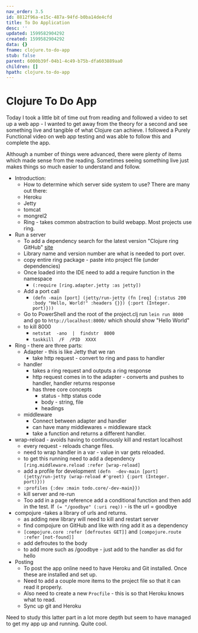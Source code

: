 ```yaml
---
nav_order: 3.5
id: 8812f96a-e15c-487a-94fd-b0ba14de4cfd
title: To Do Application
desc: ''
updated: 1599582904292
created: 1599582904292
data: {}
fname: clojure.to-do-app
stub: false
parent: 6000b39f-04b1-4c49-b75b-dfa603889aa0
children: []
hpath: clojure.to-do-app
---
```

# Clojure To Do App

Today I took a little bit of time out from reading and followed a video to set up a web app - I wanted to get away from the theory for a second and see something live and tangible of what Clojure can achieve. I followed a Purely Functional video on web app testing and was able to follow this and complete the app.

Although a number of things were advanced, there were plenty of items which made sense from the reading. Sometimes seeing something live just makes things so much easier to understand and follow.

- Introduction:
  - How to determine which server side system to use? There are many out there:
  - Heroku
  - Jetty
  - tomcat
  - mongrel2
  - Ring - takes common abstraction to build webapp. Most projects use ring.
- Run a server
  - To add a dependency search for the latest version "Clojure ring GitHub" [site](https://github.com/ens100/Learning-Clojure/blob/master/post/2020-08-10.md)
  - Library name and version number are what is needed to port over.
  - copy entire ring package - paste into project file (under dependencies)
  - Once loaded into the IDE need to add a  require function in the namespace
    - `(:require [ring.adapter.jetty :as jetty])`
  - Add a port call
    - `(defn -main [port] (jetty/run-jetty (fn [req] {:status 200 :body "Hello, World!" :headers {}}) {:port (Integer. port)}))`
  - Go to PowerShell and the root of the project.clj run `lein run 8000`  and go to `http://localhost:8000/` which should show "Hello World"
  - to kill 8000 
    - `netstat  -ano  |  findstr  8000`
    - `taskkill  /F  /PID  XXXX`
- Ring - there are three parts:
  - Adapter - this is like Jetty that we ran
    - take http request - convert to ring and pass to handler
  - handler
    - takes a ring request and outputs a ring response
    - http request comes in to the adapter - converts and pushes to handler, handler returns response
    - has three core concepts
      - status - http status code
      - body - string, file
      - headings
  - middleware
    - Connect between adapter and handler
    - can have many middlewares = middleware stack
    - take a function and returns a different handler.
- wrap-reload - avoids having to continuously kill and restart localhost
  - every request - reloads change files.
  - need to wrap handler in a var - value in var gets reloaded.
  - to get this running need to add a dependency  `[ring.middleware.reload :refer [wrap-reload]`
  - add a profile for development `(defn  -dev-main [port]  (jetty/run-jetty (wrap-reload #'greet) {:port (Integer. port)}))`
  - `:profiles {:dev :main todo.core/-dev-main}})`
  - kill server and re-run
  - Too add in a page reference add a conditional function and then add in the test. If` (= "/goodbye" (:uri req))` - is the url = goodbye
- compojure -takes a library of urls and returns.
  - as adding  new library will need to kill and restart server
  - find compojure on GitHub and like with ring add it as a dependency
  - `[compojure.core :refer [defroutes GET]]` and `[compojure.route :refer [not-found]]`
  - add defroutes to the body
  - to add more such as /goodbye - just add to the handler as did for hello
- Posting
  - To post the app online need to have Heroku and Git installed. Once these are installed and set up.
  - Need to add a couple more items to the project file so that it can read it properly.
  - Also need to create a new `Procfile` - this is so that Heroku knows what to read.
  - Sync up git and Heroku

Need to study this latter part in a lot more depth but seem to have managed to get my app up and running. Quite cool.
